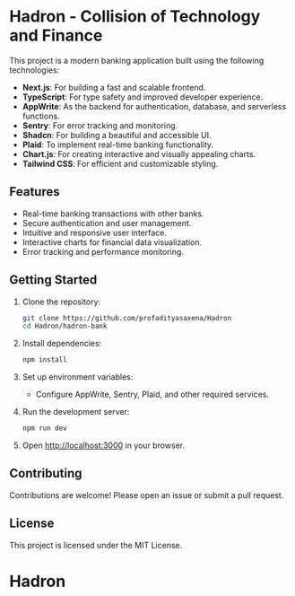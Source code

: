 # Hadron - Collision of Technology and Finance  

This project is a modern banking application built using the following technologies:  

- **Next.js**: For building a fast and scalable frontend.  
- **TypeScript**: For type safety and improved developer experience.  
- **AppWrite**: As the backend for authentication, database, and serverless functions.  
- **Sentry**: For error tracking and monitoring.  
- **Shadcn**: For building a beautiful and accessible UI.  
- **Plaid**: To implement real-time banking functionality.  
- **Chart.js**: For creating interactive and visually appealing charts.  
- **Tailwind CSS**: For efficient and customizable styling.  

## Features  

- Real-time banking transactions with other banks.  
- Secure authentication and user management.  
- Intuitive and responsive user interface.  
- Interactive charts for financial data visualization.  
- Error tracking and performance monitoring.  

## Getting Started  

1. Clone the repository:  
    ```bash  
    git clone https://github.com/profadityasaxena/Hadron  
    cd Hadron/hadron-bank  
    ```  

2. Install dependencies:  
    ```bash  
    npm install  
    ```  

3. Set up environment variables:  
    - Configure AppWrite, Sentry, Plaid, and other required services.  

4. Run the development server:  
    ```bash  
    npm run dev  
    ```  

5. Open [http://localhost:3000](http://localhost:3000) in your browser.  

## Contributing  

Contributions are welcome! Please open an issue or submit a pull request.  

## License  

This project is licensed under the MIT License.  
# Hadron
